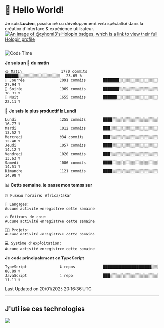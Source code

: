 # 👋 Hello World!

Je suis **Lucien**, passionné du développement web spécialisé dans la création d'interface & expérience utilisateur.
[![An image of @xyhomi3's Holopin badges, which is a link to view their full Holopin profile](https://holopin.me/xyhomi3)](https://holopin.io/@xyhomi3)

##

<!--START_SECTION:waka-->
![Code Time](http://img.shields.io/badge/Code%20Time-2%2C834%20hrs%2050%20mins-blue)

**Je suis un 🐤 du matin** 

```text
🌞 Matin                  1770 commits        ██████░░░░░░░░░░░░░░░░░░░   23.65 % 
🌆 Journée                2091 commits        ███████░░░░░░░░░░░░░░░░░░   27.94 % 
🌃 Soirée                 1969 commits        ███████░░░░░░░░░░░░░░░░░░   26.31 % 
🌙 Nuit                   1655 commits        ██████░░░░░░░░░░░░░░░░░░░   22.11 % 
```
📅 **Je suis le plus productif le Lundi** 

```text
Lundi                    1255 commits        ████░░░░░░░░░░░░░░░░░░░░░   16.77 % 
Mardi                    1012 commits        ███░░░░░░░░░░░░░░░░░░░░░░   13.52 % 
Mercredi                 934 commits         ███░░░░░░░░░░░░░░░░░░░░░░   12.48 % 
Jeudi                    1057 commits        ████░░░░░░░░░░░░░░░░░░░░░   14.12 % 
Vendredi                 1020 commits        ███░░░░░░░░░░░░░░░░░░░░░░   13.63 % 
Samedi                   1086 commits        ████░░░░░░░░░░░░░░░░░░░░░   14.51 % 
Dimanche                 1121 commits        ████░░░░░░░░░░░░░░░░░░░░░   14.98 % 
```


📊 **Cette semaine, je passe mon temps sur** 

```text
🕑︎ Fuseau horaire: Africa/Dakar

💬 Langages: 
Aucune activité enregistrée cette semaine

🔥 Éditeurs de code: 
Aucune activité enregistrée cette semaine

🐱‍💻 Projets: 
Aucune activité enregistrée cette semaine

💻 Système d'exploitation: 
Aucune activité enregistrée cette semaine
```

**Je code principalement en TypeScript** 

```text
TypeScript               8 repos             ██████████████████████░░░   88.89 % 
JavaScript               1 repo              ███░░░░░░░░░░░░░░░░░░░░░░   11.11 % 
```




 Last Updated on 20/01/2025 20:16:36 UTC
<!--END_SECTION:waka-->
---

## J'utilise ces technologies

<p align="left">
  <a href="https://skillicons.dev">
    <img src="https://skillicons.dev/icons?i=ts,js,md,scss,tailwind,react,docker,express,astro,vite,nextjs,vercel,figma,ableton" />
  </a>
</p>

